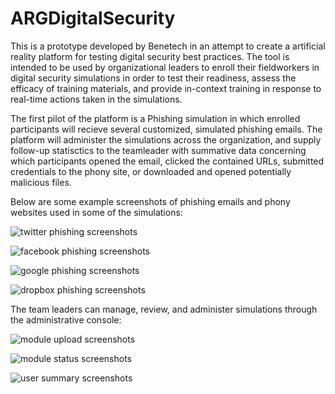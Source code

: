 # ARGDigitalSecurity

This is a prototype developed by Benetech in an attempt to create a artificial reality platform for testing digital security best practices. The tool is intended to be used by organizational leaders to enroll their fieldworkers in digital security simulations in order to test their readiness, assess the efficacy of training materials, and provide in-context training in response to real-time actions taken in the simulations.


The first pilot of the platform is a Phishing simulation in which enrolled participants will recieve several customized, simulated phishing emails. The platform will administer the simulations across the organization, and supply follow-up statisctics to the teamleader with summative data concerning which participants opened the email, clicked the contained URLs, submitted credentials to the phony site, or downloaded and opened potentially malicious files.


Below are some example screenshots of phishing emails and phony websites used in some of the simulations:

![twitter phishing screenshots](https://raw.githubusercontent.com/benetech/DigitalSecurityARG/master/twitter.png)

![facebook phishing screenshots](https://raw.githubusercontent.com/benetech/DigitalSecurityARG/master/facebook.png)

![google phishing screenshots](https://raw.githubusercontent.com/benetech/DigitalSecurityARG/master/google.png)

![dropbox phishing screenshots](https://raw.githubusercontent.com/benetech/DigitalSecurityARG/master/dropbox.png)


The team leaders can manage, review, and administer simulations through the administrative console:

![module upload screenshots](https://raw.githubusercontent.com/benetech/DigitalSecurityARG/master/modules.png)

![module status screenshots](https://raw.githubusercontent.com/benetech/DigitalSecurityARG/master/modulesstatus.png)

![user summary screenshots](https://raw.githubusercontent.com/benetech/DigitalSecurityARG/master/summary.png)
